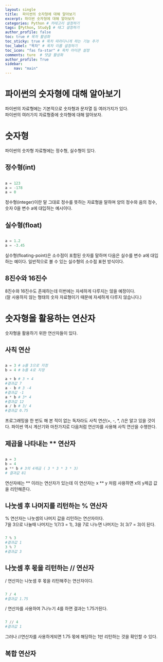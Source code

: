```yaml
---
layout: single
title:  파이썬의 숫자형에 대해 알아보기
excerpt: 파이썬 숫자형에 대해 알아보자
categories: Python # 카테고리 설정하기 
tags: [Python, Study] # 태그 설정하기 
author_profile: false
toc: true # 목차 활성화 
toc_sticky: true # 목차 따라다니게 하는 기능 추가
toc_label: "목차" # 목차 이름 설정하기 
toc_icon: "fas fa-star" # 목차 아이콘 설정 
comments: ture  # 댓글 활성화 
author_profile: True
sidebar:
    nav: "main"
---
```


# 파이썬의 숫자형에 대해 알아보기
파이썬의 자료형에는 기본적으로 숫자형과 문자열 등 여러가지가 있다.   
파이썬의 여러가지 자료형중에 숫자형에 대해 알아보자.   

# 숫자형 
파이썬의 숫자형 자료형에는 정수형, 실수형이 있다.   

## 정수형(int)

```python

a = 123
a = -178
a = 0


```
정수형(integer)이란 말 그대로 정수를 뜻하는 자료형을 말하며 양의 정수와 음의 정수, 숫자 0을 변수 a에 대입하는 예시이다.   

## 실수형(float)

```python

a = 1.2
a = -3.45

```
실수형(floating-point)은 소수점이 포함된 숫자를 말하며 다음은 실수를 변수 a에 대입하는 예이다. 일반적으로 볼 수 있는 실수형의 소수점 표현 방식이다.   

## 8진수와 16진수
8진수와 16진수도 존재하는데 이번에는 자세하게 다루지는 않을 예정이다.   
(잘 사용하지 않는 형태의 숫자 자료형이기 때문에 자세하게 다루지 않습니다.)   

# 숫자형을 활용하는 연산자
숫자형을 활용하기 위한 연산자들이 있다.

## 사칙 연산
```python

a = 3 # a를 3으로 지정
b = 4 # b를 4로 지정

a + b # 3 + 4
#결과값 7
a - b # 3 -4
#결과값 -1
a * b # 3* 4
#결과값 12
a / b # 3/ 4
#결과값 0.75

```

프로그래밍을 한 번도 해 본 적이 없는 독자라도 사칙 연산(+, -, *, /)은 알고 있을 것이다. 파이썬 역시 계산기와 마찬가지로 다음처럼 연산자를 사용해 사칙 연산을 수행한다.

## 제곱을 나타내는 ** 연산자 
```python

a = 3
b = 4
a ** b # 3의 4제곱 ( 3 * 3 * 3 * 3)
# 결과값 81

```
연산자에는 ** 이라는 연산자가 있는데 이 연산자는 x ** y 처럼 사용하면 x의 y제곱 값을 리턴해준다.   

## 나눗셈 후 나머지를 리턴하는 % 연산자
% 연산자는 나눗셈의 나머지 값을 리턴하는 연산자이다.   
7을 3으로 나눌때 나머지는 1(7/3 = 1), 3을 7로 나누면 나머지는 3( 3/7 = 3)이 된다.   

```python

7 % 3
#결과값 1
3 % 7
#결과값 3

```

## 나눗셈 후 몫을 리턴하는 // 연산자
/ 연산자는 나눗셈 후 몫을 리턴해주는 연산자이다.

```python

7 / 4
#결과값 1.75

```
/ 연산자를 사용하여 7나누기 4를 하면 결과는 1.75가된다. 

```python

7 // 4
#결과값 1

```
그러나 //연산자를 사용하게되면 1.75 몫에 해당하는 1만 리턴하는 것을 확인할 수 있다.   

## 복합 연산자
